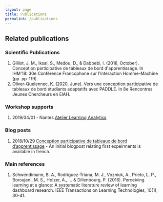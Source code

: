 ```yaml
---
layout: page
title: Publications
permalink: /publications
---
```

## Related publications

### Scientific Publications
1. Gilliot, J. M., Iksal, S., Medou, D., & Dabbebi, I. (2018, October). Conception participative de tableaux de bord d'apprentissage. In IHM'18: 30e Conférence Francophone sur l'Interaction Homme-Machine (pp. pp-119).
2. Oliver-Quelennec, K. (2020, June). Vers une conception participative de tableaux de bord étudiants adaptatifs avec PADDLE. In 8e Rencontres Jeunes Chercheurs en EIAH.

### Workshop supports
1. 2019/04/01 - Nantes [Atelier Learning Analytics](https://www.olivieraubert.net/cours/atelier_learning_analytics/)

### Blog posts
1. 2018/10/29 [Conception participative de tableaux de bord d’apprentissage](https://tipes.wordpress.com/2018/10/29/conception-participative-de-tableaux-de-bord-dapprentissage/) - An initial blogpost relating first expeirments is available in french.

### Main references
1. Schwendimann, B. A., Rodriguez-Triana, M. J., Vozniuk, A., Prieto, L. P., Boroujeni, M. S., Holzer, A., ... & Dillenbourg, P. (2016). Perceiving learning at a glance: A systematic literature review of learning dashboard research. IEEE Transactions on Learning Technologies, 10(1), 30-41.
